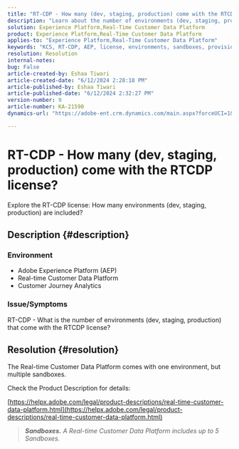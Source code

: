 ```yaml
---
title: "RT-CDP - How many (dev, staging, production) come with the RTCDP license?"
description: "Learn about the number of environments (dev, staging, production) that come with the RTCDP license."
solution: Experience Platform,Real-Time Customer Data Platform
product: Experience Platform,Real-Time Customer Data Platform
applies-to: "Experience Platform,Real-Time Customer Data Platform"
keywords: "KCS, RT-CDP, AEP, license, environments, sandboxes, provisioning, Customer Journey Analytics, dev, staging, production, Adobe Experience Platform"
resolution: Resolution
internal-notes: 
bug: False
article-created-by: Eshaa Tiwari
article-created-date: "6/12/2024 2:28:18 PM"
article-published-by: Eshaa Tiwari
article-published-date: "6/12/2024 2:32:27 PM"
version-number: 9
article-number: KA-21590
dynamics-url: "https://adobe-ent.crm.dynamics.com/main.aspx?forceUCI=1&pagetype=entityrecord&etn=knowledgearticle&id=4de709fe-c728-ef11-840a-6045bd029b18"

---
```

# RT-CDP - How many (dev, staging, production) come with the RTCDP license?


Explore the RT-CDP license: How many environments (dev, staging, production) are included?

## Description {#description}


### <b>Environment</b>

- Adobe Experience Platform (AEP)
- Real-time Customer Data Platform
- Customer Journey Analytics


### <b>Issue/Symptoms</b>

RT-CDP - What is the number of environments (dev, staging, production) that come with the RTCDP license?


## Resolution {#resolution}


The Real-time Customer Data Platform comes with one environment, but multiple sandboxes.

Check the Product Description for details:

[https://helpx.adobe.com/legal/product-descriptions/real-time-customer-data-platform.html](https://helpx.adobe.com/legal/product-descriptions/real-time-customer-data-platform.html)


> <b>*Sandboxes.</b> A Real-time Customer Data Platform includes up to 5 Sandboxes.*

